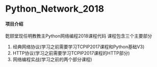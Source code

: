 # Python_Network_2018

#### 项目介绍
亁颐堂现任明教教主Python网络编程2018课程代码
课程包含三个主要部分
1. 经典网络协议(学习之前需要学习TCPIP2017课程和Python基础V3)
2. HTTP协议(学习之前需要学习TCPIP2017课程的HTTP部分)
3. 网络编程实战(学习之前的两个部分课程)
